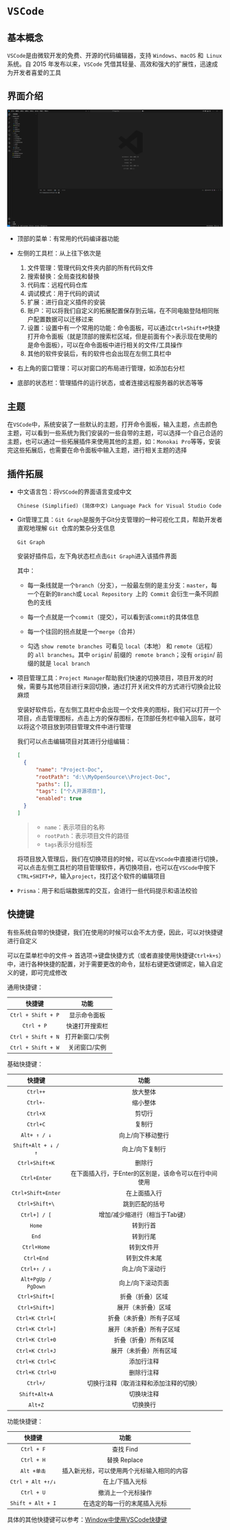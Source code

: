 # `VSCode`

## 基本概念

`VSCode`是由微软开发的免费、开源的代码编辑器，支持 `Windows`、`macOS` 和` Linux` 系统。自 2015 年发布以来，`VSCode` 凭借其轻量、高效和强大的扩展性，迅速成为开发者喜爱的工具



## 界面介绍

![image-20250221200930397](..\images\image-20250221200930397.png)

- 顶部的菜单：有常用的代码编译器功能
- 左侧的工具栏：从上往下依次是
  1. 文件管理：管理代码文件夹内部的所有代码文件
  2. 搜索替换：全局查找和替换
  3. 代码库：远程代码仓库
  4. 调试模式：用于代码的调试
  5. 扩展：进行自定义插件的安装
  6. 账户：可以将我们自定义的拓展配置保存到云端，在不同电脑登陆相同账户配置数据可以迁移过来
  7. 设置：设置中有一个常用的功能：命令面板，可以通过`Ctrl+Shift+P`快捷打开命令面板（就是顶部的搜索栏区域，但是前面有个>表示现在使用的是命令面板），可以在命令面板中进行相关的文件/工具操作
  8. 其他的软件安装后，有的软件也会出现在左侧工具栏中
  
- 右上角的窗口管理：可以对窗口的布局进行管理，如添加右分栏
- 底部的状态栏：管理插件的运行状态，或者连接远程服务器的状态等等



## 主题

在`VSCode`中，系统安装了一些默认的主题，打开命令面板，输入主题，点击颜色主题，可以看到一些系统为我们安装的一些自带的主题，可以选择一个自己合适的主题，也可以通过一些拓展插件来使用其他的主题，如：`Monokai Pro`等等，安装完这些拓展后，也需要在命令面板中输入主题，进行相关主题的选择



## 插件拓展

- 中文语言包：将`VSCode`的界面语言变成中文

  `Chinese (Simplified) (简体中文) Language Pack for Visual Studio Code`

- Git管理工具：`Git Graph`是服务于Git分支管理的一种可视化工具，帮助开发者直观地理解 `Git `仓库的繁杂分支信息

  `Git Graph`

  安装好插件后，左下角状态栏点击`Git Graph`进入该插件界面

  其中：

  - 每一条线就是一个`branch`（分支），一般最左侧的是主分支：`master`，每一个在新的` Branch `或 `Local Repository `上的` Commit` 会衍生一条不同颜色的支线

  - 每一个点就是一个`commit`（提交），可以看到该`commit`的具体信息

  - 每一个往回的拐点就是一个`merge`（合并）

  - 勾选 `show remote branches `可看见 `local`（本地） 和 `remote`（远程） 的 `all branches`。其中 `origin`/ 前缀的` remote branch`；没有 `origin`/ 前缀的就是 `local branch`
  
- 项目管理工具：`Project Manager`帮助我们快速的切换项目，项目开发的时候，需要与其他项目进行来回切换，通过打开关闭文件的方式进行切换会比较麻烦

  安装好软件后，在左侧工具栏中会出现一个文件夹的图标，我们可以打开一个项目，点击管理图标，点击上方的保存图标，在顶部任务栏中输入回车，就可以将这个项目放到项目管理文件中进行管理

  我们可以点击编辑项目对其进行分组编辑：

  ```json
  [
  	{
  		"name": "Project-Doc",
  		"rootPath": "d:\\MyOpenSource\\Project-Doc",
  		"paths": [],
  		"tags": ["个人开源项目"],
  		"enabled": true
  	}
  ]
  ```

  > - `name`：表示项目的名称
  > - `rootPath`：表示项目文件的路径
  > - `tags`表示分组标签

  将项目放入管理后，我们在切换项目的时候，可以在`VSCode`中直接进行切换，可以点击左侧工具栏的项目管理软件，再切换项目，也可以在`VSCode`中按下`CTRL+SHIFT+P`，输入`project`，找打这个软件的编辑项目

- `Prisma`：用于和后端数据库的交互，会进行一些代码提示和语法校验



## 快捷键

有些系统自带的快捷键，我们在使用的时候可以会不太方便，因此，可以对快捷键进行自定义

可以在菜单栏中的文件-> 首选项->键盘快捷方式（或者直接使用快捷键`Ctrl+k+s`）中，进行各种快捷的配置，对于需要更改的命令，鼠标右键更改键绑定，输入自定义的键，即可完成修改

通用快捷键：

|       快捷键       |      功能       |
| :----------------: | :-------------: |
| `Ctrl + Shift + P` |  显示命令面板   |
|     `Ctrl + P`     | 快速打开搜索栏  |
| `Ctrl + Shift + N` | 打开新窗口/实例 |
| `Ctrl + Shift + W` |  关闭窗口/实例  |

基础快捷键：

|       快捷键        |                         功能                          |
| :-----------------: | :---------------------------------------------------: |
|      `Ctrl++`       |                       放大整体                        |
|      `Ctrl+-`       |                       缩小整体                        |
|      `Ctrl+X`       |                        剪切行                         |
|      `Ctrl+C`       |                        复制行                         |
|    `Alt+ ↑ / ↓`     |                   向上/向下移动整行                   |
| `Shift+Alt + ↓ / ↑` |                    向上/向下复制行                    |
|   `Ctrl+Shift+K`    |                        删除行                         |
|    `Ctrl+Enter`     | 在下面插入行，于Enter的区别是，该命令可以在行中间使用 |
| `Ctrl+Shift+Enter`  |                     在上面插入行                      |
|   `Ctrl+Shift+\`    |                    跳到匹配的括号                     |
|    `Ctrl+] / [`     |            增加/减少缩进行（相当于Tab键）             |
|       `Home`        |                       转到行首                        |
|        `End`        |                       转到行尾                        |
|     `Ctrl+Home`     |                      转到文件开                       |
|     `Ctrl+End`      |                     转到文件末尾                      |
|    `Ctrl+↑ / ↓`     |                    向上/向下滚动行                    |
| `Alt+PgUp / PgDown` |                   向上/向下滚动页面                   |
|   `Ctrl+Shift+[`    |                   折叠（折叠）区域                    |
|   `Ctrl+Shift+]`    |                  展开（未折叠）区域                   |
|   `Ctrl+K Ctrl+[`   |               折叠（未折叠）所有子区域                |
|   `Ctrl+K Ctrl+]`   |               展开（未折叠）所有子区域                |
|   `Ctrl+K Ctrl+0`   |                 折叠（折叠）所有区域                  |
|   `Ctrl+K Ctrl+J`   |                展开（未折叠）所有区域                 |
|   `Ctrl+K Ctrl+C`   |                      添加行注释                       |
|   `Ctrl+K Ctrl+U`   |                      删除行注释                       |
|      `Ctrl+/`       |        切换行注释（取消注释和添加注释的切换）         |
|    `Shift+Alt+A`    |                      切换块注释                       |
|       `Alt+Z`       |                       切换换行                        |


功能快捷键：

|      快捷键       |                    功能                    |
| :---------------: | :----------------------------------------: |
|    `Ctrl + F`     |                 查找 Find                  |
|    `Ctrl + H`     |                替换 Replace                |
|    `Alt +单击`    | 插入新光标，可以使用两个光标输入相同的内容 |
| `Ctrl + Alt +↑/↓` |              在上/下插入光标               |
|    `Ctrl + U`     |             撤消上一个光标操作             |
| `Shift + Alt + I` |        在选定的每一行的末尾插入光标        |

具体的其他快捷键可以参考：[Window中使用VSCode快捷键](https://blog.csdn.net/dreaming317/article/details/103823950)







